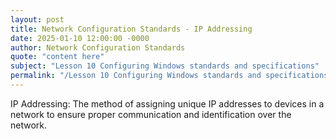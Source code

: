 ```yaml
---
layout: post
title: Network Configuration Standards - IP Addressing
date: 2025-01-10 12:00:00 -0000
author: Network Configuration Standards
quote: "content here"
subject: "Lesson 10 Configuring Windows standards and specifications"
permalink: "/Lesson 10 Configuring Windows standards and specifications/Network Configuration Standards/Network Configuration Standards - IP Addressing"
---
```


IP Addressing: The method of assigning unique IP addresses to devices in a network to ensure proper communication and identification over the network.
